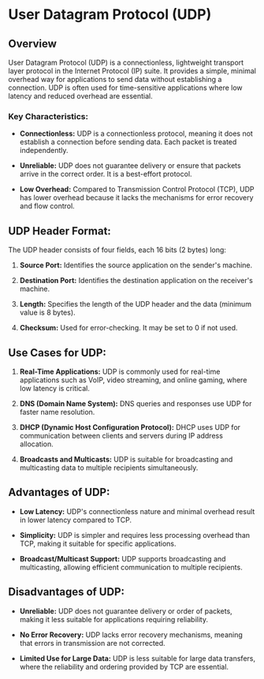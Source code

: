 # User Datagram Protocol (UDP)

## Overview
User Datagram Protocol (UDP) is a connectionless, lightweight transport layer protocol in the Internet Protocol (IP) suite. It provides a simple, minimal overhead way for applications to send data without establishing a connection. UDP is often used for time-sensitive applications where low latency and reduced overhead are essential.

### Key Characteristics:

- **Connectionless:** UDP is a connectionless protocol, meaning it does not establish a connection before sending data. Each packet is treated independently.

- **Unreliable:** UDP does not guarantee delivery or ensure that packets arrive in the correct order. It is a best-effort protocol.

- **Low Overhead:** Compared to Transmission Control Protocol (TCP), UDP has lower overhead because it lacks the mechanisms for error recovery and flow control.

## UDP Header Format:

The UDP header consists of four fields, each 16 bits (2 bytes) long:

1. **Source Port:** Identifies the source application on the sender's machine.

2. **Destination Port:** Identifies the destination application on the receiver's machine.

3. **Length:** Specifies the length of the UDP header and the data (minimum value is 8 bytes).

4. **Checksum:** Used for error-checking. It may be set to 0 if not used.

## Use Cases for UDP:

1. **Real-Time Applications:** UDP is commonly used for real-time applications such as VoIP, video streaming, and online gaming, where low latency is critical.

2. **DNS (Domain Name System):** DNS queries and responses use UDP for faster name resolution.

3. **DHCP (Dynamic Host Configuration Protocol):** DHCP uses UDP for communication between clients and servers during IP address allocation.

4. **Broadcasts and Multicasts:** UDP is suitable for broadcasting and multicasting data to multiple recipients simultaneously.

## Advantages of UDP:

- **Low Latency:** UDP's connectionless nature and minimal overhead result in lower latency compared to TCP.

- **Simplicity:** UDP is simpler and requires less processing overhead than TCP, making it suitable for specific applications.

- **Broadcast/Multicast Support:** UDP supports broadcasting and multicasting, allowing efficient communication to multiple recipients.

## Disadvantages of UDP:

- **Unreliable:** UDP does not guarantee delivery or order of packets, making it less suitable for applications requiring reliability.

- **No Error Recovery:** UDP lacks error recovery mechanisms, meaning that errors in transmission are not corrected.

- **Limited Use for Large Data:** UDP is less suitable for large data transfers, where the reliability and ordering provided by TCP are essential.